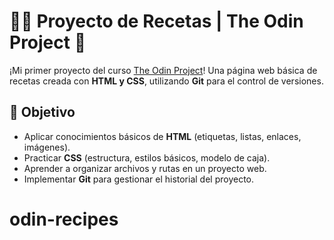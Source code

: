 # 🧑🍳 Proyecto de Recetas | The Odin Project 🔪

¡Mi primer proyecto del curso [The Odin Project](https://www.theodinproject.com/)! Una página web básica de recetas creada con **HTML y CSS**, utilizando **Git** para el control de versiones.

## 📌 Objetivo
- Aplicar conocimientos básicos de **HTML** (etiquetas, listas, enlaces, imágenes).
- Practicar **CSS** (estructura, estilos básicos, modelo de caja).
- Aprender a organizar archivos y rutas en un proyecto web.
- Implementar **Git** para gestionar el historial del proyecto.
# odin-recipes

